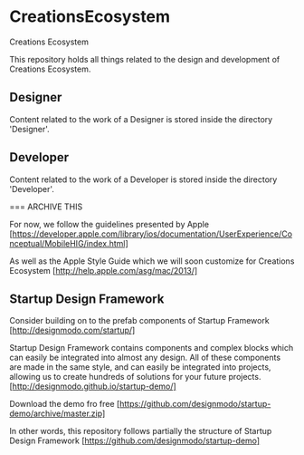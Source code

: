 # CreationsEcosystem
Creations Ecosystem

This repository holds all things related to the design and development of Creations Ecosystem.

## Designer

Content related to the work of a Designer is stored inside the directory 'Designer'. 

<more to follow>

## Developer

Content related to the work of a Developer is stored inside the directory 'Developer'.

<more to follow>

=== ARCHIVE THIS

For now, we follow the guidelines presented by Apple [https://developer.apple.com/library/ios/documentation/UserExperience/Conceptual/MobileHIG/index.html]

As well as the Apple Style Guide which we will soon customize for Creations Ecosystem
[http://help.apple.com/asg/mac/2013/]

## Startup Design Framework

Consider building on to the prefab components of Startup Framework [http://designmodo.com/startup/]

Startup Design Framework contains components and complex blocks which can easily be integrated into almost any design. All of these components are made in the same style, and can easily be integrated into projects, allowing us to create hundreds of solutions for your future projects. [http://designmodo.github.io/startup-demo/]

Download the demo fro free [https://github.com/designmodo/startup-demo/archive/master.zip]

In other words, this repository follows partially the structure of Startup Design Framework [https://github.com/designmodo/startup-demo]
